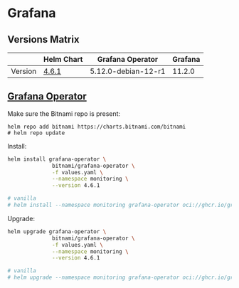 # Grafana

## Versions Matrix
|         | Helm Chart                                                                             | Grafana Operator    | Grafana |
| ------- | -------------------------------------------------------------------------------------- | ------------------- | ------- |
| Version | [4.6.1](https://github.com/bitnami/charts/tree/grafana-operator/4.6.1/bitnami/grafana) | 5.12.0-debian-12-r1 | 11.2.0  |

## [Grafana Operator](https://github.com/grafana/grafana-operator)

Make sure the Bitnami repo is present:
```
helm repo add bitnami https://charts.bitnami.com/bitnami
# helm repo update
```

Install:
```bash
helm install grafana-operator \
              bitnami/grafana-operator \
              -f values.yaml \
              --namespace monitoring \
              --version 4.6.1

# vanilla 
# helm install --namespace monitoring grafana-operator oci://ghcr.io/grafana/helm-charts/grafana-operator -f helm.grafana-operator.yaml --version v5.10.0
```

Upgrade:
```bash
helm upgrade grafana-operator \
              bitnami/grafana-operator \
              -f values.yaml \
              --namespace monitoring \
              --version 4.6.1

# vanilla 
# helm upgrade --namespace monitoring grafana-operator oci://ghcr.io/grafana/helm-charts/grafana-operator -f helm.grafana-operator.yaml --version v5.10.0
```



